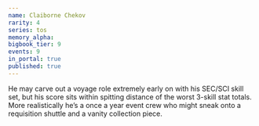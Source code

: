 ```yaml
---
name: Claiborne Chekov
rarity: 4
series: tos
memory_alpha:
bigbook_tier: 9
events: 9
in_portal: true
published: true
---
```


He may carve out a voyage role extremely early on with his SEC/SCI skill set, but his score sits within spitting distance of the worst 3-skill stat totals. More realistically he’s a once a year event crew who might sneak onto a requisition shuttle and a vanity collection piece.
